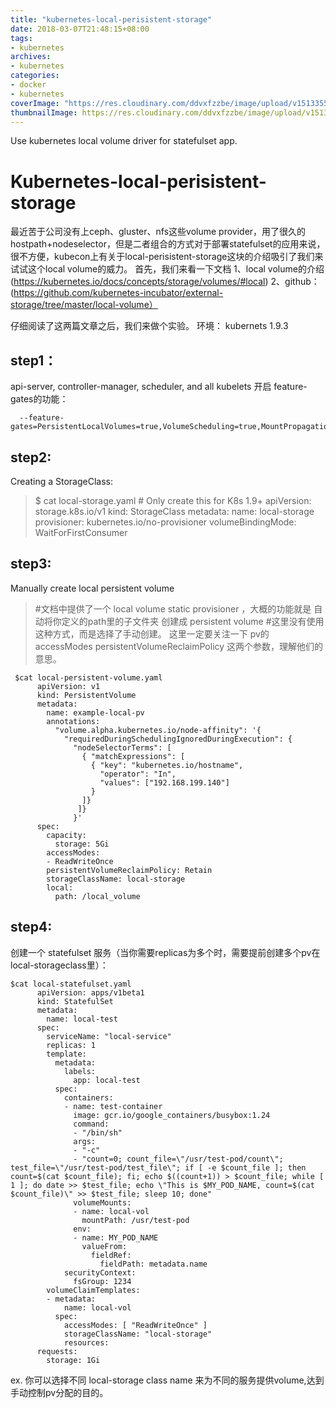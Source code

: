 ```yaml
---
title: "kubernetes-local-perisistent-storage"
date: 2018-03-07T21:48:15+08:00
tags:
- kubernetes
archives:
- kubernetes
categories:
- docker
- kubernetes
coverImage: "https://res.cloudinary.com/ddvxfzzbe/image/upload/v1513355392/ChMkJ1f8ljWIBAmcAA-gWT6p-0oAAWzegGSHVwAD6Bx012_telyks.jpg"
thumbnailImage: https://res.cloudinary.com/ddvxfzzbe/image/upload/v1513355321/Real_gaggav.png
---
```

Use kubernetes local volume driver for statefulset app.

<!--more-->

# Kubernetes-local-perisistent-storage

最近苦于公司没有上ceph、gluster、nfs这些volume provider，用了很久的hostpath+nodeselector，但是二者组合的方式对于部署statefulset的应用来说，很不方便，kubecon上有关于local-perisistent-storage这块的介绍吸引了我们来试试这个local volume的威力。
首先，我们来看一下文档
  1、local volume的介绍(https://kubernetes.io/docs/concepts/storage/volumes/#local)
  2、github：(https://github.com/kubernetes-incubator/external-storage/tree/master/local-volume）

仔细阅读了这两篇文章之后，我们来做个实验。
环境： kubernets 1.9.3
## step1：

  api-server, controller-manager, scheduler, and all kubelets 开启 feature-gates的功能：

      --feature-gates=PersistentLocalVolumes=true,VolumeScheduling=true,MountPropagation=true

## step2:
 Creating a StorageClass:


>    $ cat local-storage.yaml
>           # Only create this for K8s 1.9+
>           apiVersion: storage.k8s.io/v1
>           kind: StorageClass
>           metadata:
>             name: local-storage
>           provisioner: kubernetes.io/no-provisioner
>           volumeBindingMode: WaitForFirstConsumer


## step3:
Manually create local persistent volume


> #文档中提供了一个 local volume static provisioner ，大概的功能就是 自动将你定义的path里的子文件夹 创建成 persistent volume
>      #这里没有使用这种方式，而是选择了手动创建。 这里一定要关注一下 pv的 accessModes persistentVolumeReclaimPolicy 这两个参数，理解他们的意思。

     $cat local-persistent-volume.yaml
          apiVersion: v1
          kind: PersistentVolume
          metadata:
            name: example-local-pv
            annotations:
              "volume.alpha.kubernetes.io/node-affinity": '{
                "requiredDuringSchedulingIgnoredDuringExecution": {
                  "nodeSelectorTerms": [
                    { "matchExpressions": [
                      { "key": "kubernetes.io/hostname",
                        "operator": "In",
                        "values": ["192.168.199.140"]
                      }
                    ]}
                   ]}
                  }'
          spec:
            capacity:
              storage: 5Gi
            accessModes:
            - ReadWriteOnce
            persistentVolumeReclaimPolicy: Retain
            storageClassName: local-storage
            local:
              path: /local_volume

  ## step4:
创建一个 statefulset 服务（当你需要replicas为多个时，需要提前创建多个pv在local-storageclass里）：

    $cat local-statefulset.yaml
          apiVersion: apps/v1beta1
          kind: StatefulSet
          metadata:
            name: local-test
          spec:
            serviceName: "local-service"
            replicas: 1
            template:
              metadata:
                labels:
                  app: local-test
              spec:
                containers:
                - name: test-container
                  image: gcr.io/google_containers/busybox:1.24
                  command:
                  - "/bin/sh"
                  args:
                  - "-c"
                  - "count=0; count_file=\"/usr/test-pod/count\"; test_file=\"/usr/test-pod/test_file\"; if [ -e $count_file ]; then count=$(cat $count_file); fi; echo $((count+1)) > $count_file; while [ 1 ]; do date >> $test_file; echo \"This is $MY_POD_NAME, count=$(cat $count_file)\" >> $test_file; sleep 10; done"
                  volumeMounts:
                  - name: local-vol
                    mountPath: /usr/test-pod
                  env:
                  - name: MY_POD_NAME
                    valueFrom:
                      fieldRef:
                        fieldPath: metadata.name
                securityContext:
                  fsGroup: 1234
            volumeClaimTemplates:
            - metadata:
                name: local-vol
              spec:
                accessModes: [ "ReadWriteOnce" ]
                storageClassName: "local-storage"
                resources:
          requests:
            storage: 1Gi

ex. 你可以选择不同 local-storage class name 来为不同的服务提供volume,达到手动控制pv分配的目的。









